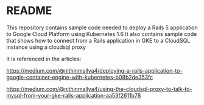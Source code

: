 # README
This repository contains sample code needed to deploy a Rails 5 application to Google Cloud Platform using Kubernetes 1.6
It also contains sample code that shows how to connect from a Rails application in GKE to a CloudSQL instance using a cloudsql proxy

It is referenced in the articles: 

https://medium.com/@nithinmallya4/deploying-a-rails-application-to-google-container-engine-with-kubernetes-b08b2de353fc

https://medium.com/@nithinmallya4/using-the-cloudsql-proxy-to-talk-to-mysql-from-your-gke-rails-application-aa53f2611b78
